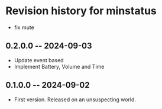 # Revision history for minstatus

* fix mute

## 0.2.0.0 -- 2024-09-03

* Update event based
* Implement Battery, Volume and Time

## 0.1.0.0 -- 2024-09-02

* First version. Released on an unsuspecting world.
